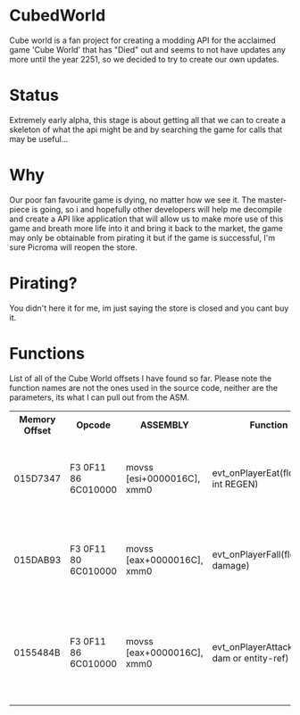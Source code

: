 # CubedWorld
Cube world is a fan project for creating a modding API for the acclaimed game 'Cube World' that has "Died" out and seems to not have updates any more until the year 2251, so we decided to try to create our own updates.

Status
======
Extremely early alpha, this stage is about getting all that we can to create a skeleton of what the api might be and by searching the game for calls that may be useful...

Why
======
Our poor fan favourite game is dying, no matter how we see it. The master-piece is going, so i and hopefully other developers will help me decompile and create a API like application that will allow us to make more use of this game and breath more life into it and bring it back to the market, the game may only be obtainable from pirating it but if the game is successful, I'm sure Picroma will reopen the store.

Pirating?
======
You didn't here it for me, im just saying the store is closed and you cant buy it.

Functions
======
List of all of the Cube World offsets I have found so far. Please note the function names are not the ones used in the source code, neither are the parameters, its what I can pull out from the ASM.
<table>
	<tr>
		<th>Memory Offset</th>
		<th>Opcode</th>
		<th>ASSEMBLY</th>
		<th>Function</th>
		<th>Description</th>
	</tr>
	<tr>
		<td>015D7347</th>
		<td>F3 0F11 86 6C010000</th>
		<td>movss [esi+0000016C], xmm0</th>
		<td>evt_onPlayerEat(float or int REGEN)</th>
		<td>This function sets the health when ever the character eats Food.</th>
	</tr>
	<tr>
		<td>015DAB93</th>
		<td>F3 0F11 80 6C010000</th>
		<td>movss [eax+0000016C], xmm0</th>
		<td>evt_onPlayerFall(float damage)</th>
		<td>This function sets the health when ever the player takes fall damage</th>
	</tr>
	<tr>
		<td>0155484B</th>
		<td>F3 0F11 86 6C010000</th>
		<td>movss [eax+0000016C], xmm0</th>
		<td>evt_onPlayerAttacked(float dam or entity-ref)</th>
		<td>This function sets the health when the player takes damage from a entity/player</th>
	</tr>
</table>